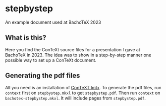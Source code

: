# stepbystep
An example document used at BachoTeX 2023

## What is this?
Here you find the ConTeXt source files for a presentation I gave at BachoTeX in 
2023. The idea was to show in a step-by-step manner one possible way to set up a 
ConTeXt document.

## Generating the pdf files
All you need is an installation of [ConTeXT lmtx](https://www.pragma-ade.com/install.htm). To generate the pdf files, 
run `context` first on `stepbystep.mkxl` to get `stepbystep.pdf`. Then run `context` on `bachotex-stepbystep.mkxl`. It 
will include pages from `stepbystep.pdf`.

